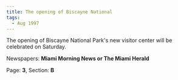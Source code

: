 ```yaml
---  
title: The opening of Biscayne National  
tags:  
  - Aug 1997  
---  
```

  
The opening of Biscayne National Park's new visitor center will be celebrated on Saturday.  
  
Newspapers: **Miami Morning News or The Miami Herald**  
  
Page: **3**, Section: **B** 
